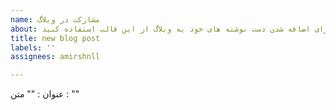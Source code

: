 ```yaml
---
name: مشارکت در وبلاگ
about: برای اضافه شدن دست نوشته های خود به وبلاگ از این قالب استفاده کنید.
title: new blog post
labels: ''
assignees: amirshnll

---
```


عنوان : ""
متن : ""
